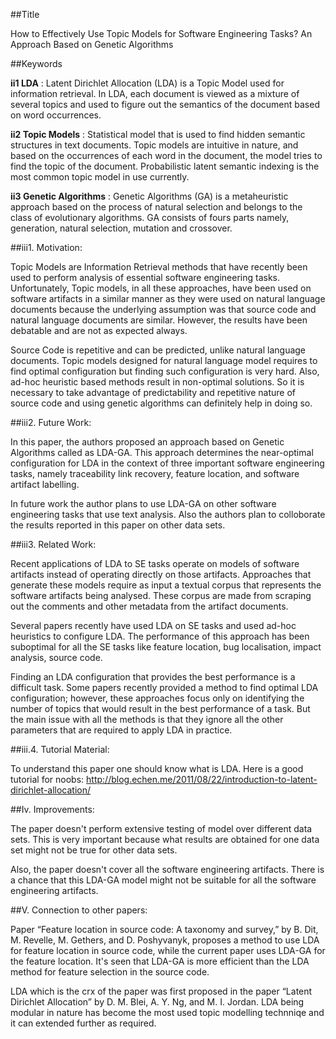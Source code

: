 ##Title
 
How to Effectively Use Topic Models for Software Engineering Tasks? An Approach Based on Genetic Algorithms

##Keywords


**ii1 LDA** : Latent Dirichlet Allocation (LDA) is a Topic Model used for information retrieval. In LDA, each document is viewed as a mixture of several topics and used to figure out the semantics of the document based on word occurrences.

**ii2 Topic Models** : Statistical model that is used to find hidden semantic structures in text documents. Topic models are intuitive in nature, and based on the occurrences of each word in the document, the model tries to find the topic of the document.  Probabilistic latent semantic indexing  is the most common topic model in use currently.

**ii3 Genetic Algorithms** : Genetic Algorithms (GA) is a metaheuristic approach based on the process of natural selection and belongs to the class of evolutionary algorithms. GA consists of fours parts namely, generation, natural selection, mutation and crossover.

##iii1. Motivation:

Topic Models are Information Retrieval methods that have recently been used to perform analysis of essential software engineering tasks. Unfortunately, Topic models, in all these approaches, have been used on software artifacts in a similar manner as they were used on natural language documents because the underlying assumption was that source code and natural language documents are similar. However, the results have been debatable and are not as expected always.

Source Code is repetitive and can be predicted, unlike natural language documents. Topic models designed for natural language model requires to find optimal configuration but finding such configuration is very hard. Also, ad-hoc heuristic based methods result in non-optimal solutions. So it is necessary to take advantage of predictability and repetitive nature of source code and using genetic algorithms can definitely help in doing so.

##iii2. Future Work:

In this paper, the authors proposed an approach based on Genetic Algorithms called as LDA-GA. This approach determines the near-optimal configuration for LDA in the context of three important software engineering tasks, namely traceability link recovery, feature location, and software artifact labelling.

In future work the author plans to use LDA-GA on other software engineering tasks that use text analysis. Also the authors plan to colloborate the results reported in this paper on other data sets.

##iii3. Related Work:

Recent applications of LDA to SE tasks operate on models of software artifacts instead of operating directly on those artifacts. Approaches that generate these models require as input a textual corpus that represents the software artifacts being analysed. These corpus are made from scraping out the comments and other metadata from the artifact documents.

Several papers recently have used LDA on SE tasks and used ad-hoc heuristics to configure LDA. The performance of this approach has been suboptimal for all the SE tasks like feature location, bug localisation, impact analysis, source code.

Finding an LDA configuration that provides the best performance is a difficult task. Some papers recently provided a method to find optimal LDA configuration; however, these approaches focus only on identifying the number of topics that would result in the best performance of a task. But the main issue with all the methods is that they ignore all the other parameters that are required to apply LDA in practice.


##iii.4. Tutorial Material:

To understand this paper one should know what is LDA. Here is a good tutorial for noobs: http://blog.echen.me/2011/08/22/introduction-to-latent-dirichlet-allocation/

##Iv. Improvements:

The paper doesn't perform extensive testing of model over different data sets. This is very important because what results are obtained for one data set might not be true for other data sets.

Also, the paper doesn't cover all the software engineering artifacts. There is a chance that this LDA-GA model might not be suitable for all the software engineering artifacts. 


##V. Connection to other papers:

Paper “Feature location in source code: A taxonomy and survey,” by B. Dit, M. Revelle, M. Gethers, and D. Poshyvanyk, proposes a method to use LDA for feature location in source code, while the current paper uses LDA-GA for the feature location. It's seen that LDA-GA is more efficient than the LDA method for feature selection in the source code.

LDA which is the crx of the paper was first proposed in the paper “Latent Dirichlet Allocation” by  D. M. Blei, A. Y. Ng, and M. I. Jordan. LDA being modular in nature has become the most used topic modelling technniqe and it can extended further as required.   
